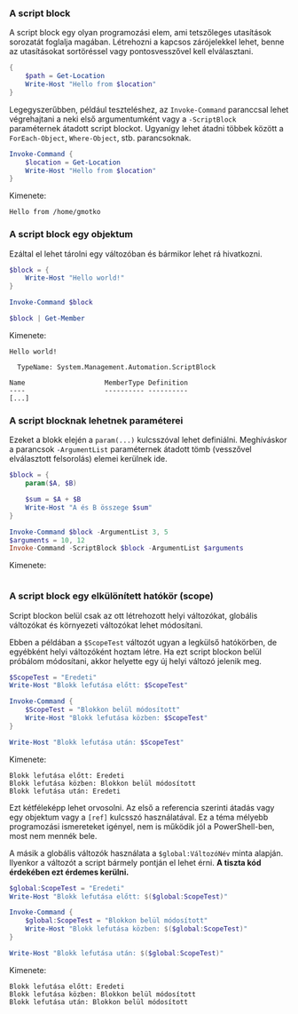 ### A script block

A script block egy olyan programozási elem, ami tetszőleges utasítások sorozatát foglalja magában. Létrehozni a kapcsos zárójelekkel lehet, benne az utasításokat sortöréssel vagy pontosvesszővel kell elválasztani.

```powershell
{
	$path = Get-Location
	Write-Host "Hello from $location"
}
```

Legegyszerűbben, például teszteléshez, az `Invoke-Command` paranccsal lehet végrehajtani a neki első argumentumként vagy a `-ScriptBlock` paraméternek átadott script blockot. Ugyanígy lehet átadni többek között a `ForEach-Object`, `Where-Object`, stb. parancsoknak.

```powershell
Invoke-Command {
	$location = Get-Location
	Write-Host "Hello from $location"
}
```
Kimenete:
```
Hello from /home/gmotko
```

### A script block egy objektum
Ezáltal el lehet tárolni egy változóban és bármikor lehet rá hivatkozni.

```powershell
$block = {
	Write-Host "Hello world!"
}

Invoke-Command $block

$block | Get-Member
```
Kimenete:
```
Hello world!

  TypeName: System.Management.Automation.ScriptBlock  
  
Name                    MemberType Definition  
----                    ---------- ----------
[...]
```

### A script blocknak lehetnek paraméterei
Ezeket a blokk elején a `param(...)` kulcsszóval lehet definiálni. Meghíváskor a parancsok `-ArgumentList` paraméternek átadott tömb (vesszővel elválasztott felsorolás) elemei kerülnek ide.

```powershell
$block = {
	param($A, $B)

	$sum = $A + $B
	Write-Host "A és B összege $sum"
}

Invoke-Command $block -ArgumentList 3, 5
$arguments = 10, 12
Invoke-Command -ScriptBlock $block -ArgumentList $arguments
```
Kimenete:
```

```

### A script block egy elkülönített hatókör (scope)

Script blockon belül csak az ott létrehozott helyi változókat, globális változókat és környezeti változókat lehet módosítani.

Ebben a példában a `$ScopeTest` változót ugyan a legkülső hatókörben, de egyébként helyi változóként hoztam létre. Ha ezt script blockon belül próbálom módosítani, akkor helyette egy új helyi változó jelenik meg.
```powershell
$ScopeTest = "Eredeti"
Write-Host "Blokk lefutása előtt: $ScopeTest"

Invoke-Command {
    $ScopeTest = "Blokkon belül módosított"
    Write-Host "Blokk lefutása közben: $ScopeTest"
}

Write-Host "Blokk lefutása után: $ScopeTest"

```
Kimenete:
```
Blokk lefutása előtt: Eredeti  
Blokk lefutása közben: Blokkon belül módosított  
Blokk lefutása után: Eredeti
```

Ezt kétféleképp lehet orvosolni.
Az első a referencia szerinti átadás vagy egy objektum vagy a `[ref]` kulcsszó használatával. Ez a téma mélyebb programozási ismereteket igényel, nem is működik jól a PowerShell-ben, most nem mennék bele.

A másik a globális változók használata a `$global:VáltozóNév` minta alapján. Ilyenkor a változót a script bármely pontján el lehet érni. **A tiszta kód érdekében ezt érdemes kerülni.**

```powershell
$global:ScopeTest = "Eredeti"
Write-Host "Blokk lefutása előtt: $($global:ScopeTest)"

Invoke-Command {
    $global:ScopeTest = "Blokkon belül módosított"
    Write-Host "Blokk lefutása közben: $($global:ScopeTest)"
}

Write-Host "Blokk lefutása után: $($global:ScopeTest)"

```
Kimenete:
```
Blokk lefutása előtt: Eredeti  
Blokk lefutása közben: Blokkon belül módosított  
Blokk lefutása után: Blokkon belül módosított
```